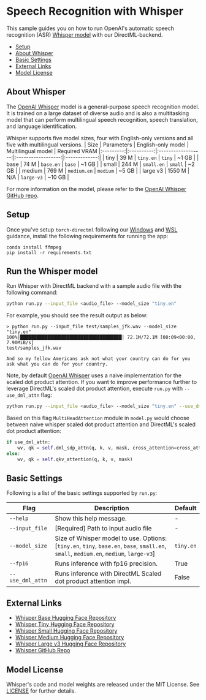 # Speech Recognition with Whisper
This sample guides you on how to run OpenAI's automatic speech recognition (ASR) [Whisper model](https://github.com/openai/whisper/blob/main/README.md) with our DirectML-backend.

- [Setup](#setup)
- [About Whisper](#run-the-whisper-model)
- [Basic Settings](#basic-settings)
- [External Links](#external-links)
- [Model License](#model-license)


## About Whisper 

The [OpenAI Whisper](https://github.com/openai/whisper/) model is a general-purpose speech recognition model. It is trained on a large dataset of diverse audio and is also a multitasking model that can perform multilingual speech recognition, speech translation, and language identification. 

Whisper supports five model sizes, four with English-only versions and all five with multilingual versions. 
|  Size     | Parameters | English-only model | Multilingual model | Required VRAM 
|:---------:|:----------:|:------------------:|:------------------:|:-------------:|
|  tiny     |    39 M    |     `tiny.en`      |       `tiny`       |     ~1 GB     |
|  base     |    74 M    |     `base.en`      |       `base`       |     ~1 GB     |
| small     |   244 M    |     `small.en`     |      `small`       |     ~2 GB     |
| medium    |   769 M    |    `medium.en`     |      `medium`      |     ~5 GB     |
| large v3  |   1550 M   |        N/A         |      `large-v3`       |    ~10 GB     |

For more information on the model, please refer to the [OpenAI Whisper GitHub repo](https://github.com/openai/whisper/).


## Setup
Once you've setup `torch-directml` following our [Windows](https://learn.microsoft.com/en-us/windows/ai/directml/pytorch-windows) and [WSL](https://learn.microsoft.com/en-us/windows/ai/directml/pytorch-wsl) guidance, install the following requirements for running the app:


```
conda install ffmpeg
pip install -r requirements.txt
```


## Run the Whisper model
Run Whisper with DirectML backend with a sample audio file with the following command: 
```bash
python run.py --input_file <audio_file> --model_size "tiny.en"
```


For example, you should see the result output as below:  
```
> python run.py --input_file test/samples_jfk.wav --model_size "tiny.en"
100%|█████████████████████████████████████| 72.1M/72.1M [00:09<00:00, 7.90MiB/s]
test/samples_jfk.wav

And so my fellow Americans ask not what your country can do for you ask what you can do for your country.
```


Note, by default [OpenAI Whisper](https://github.com/openai/whisper/) uses a naive implementation for the scaled dot product attention. If you want to improve performance further to leverage DirectML's scaled dot product attention, execute `run.py` with `--use_dml_attn` flag: 

```bash
python run.py --input_file <audio_file> --model_size "tiny.en" --use_dml_attn
```
Based on this flag `MultiHeadAttention` module in `model.py` would choose between naive whisper scaled dot product attention and DirectML's scaled dot product attention:
```python
if use_dml_attn:
    wv, qk = self.dml_sdp_attn(q, k, v, mask, cross_attention=cross_attention)
else:
    wv, qk = self.qkv_attention(q, k, v, mask)
```

## Basic Settings

Following is a list of the basic settings supported by `run.py`:



| Flag                   | Description                                                  | Default |
| ---------------------- | ------------------------------------------------------------ | ------- |
| `--help`            | Show this help message. | - |
| `--input_file`          | [Required] Path to input audio file  | - |
| `--model_size`         | Size of Whisper model to use.   Options: [`tiny.en`, `tiny`, `base.en`, `base`, `small.en`, `small`, `medium.en`, `medium`, `large-v3`]           | `tiny.en` |
| `--fp16`    | Runs inference with fp16 precision. | True |
| `--use_dml_attn`    | Runs inference with DirectML Scaled dot product attention impl. | False |


## External Links
- [Whisper Base Hugging Face Repository](https://huggingface.co/openai/whisper-base.en )   
- [Whisper Tiny Hugging Face Repository](https://huggingface.co/openai/whisper-tiny.en)  
- [Whisper Small Hugging Face Repository](https://huggingface.co/openai/whisper-small.en  )  
- [Whisper Medium Hugging Face Repository](https://huggingface.co/openai/whisper-medium.en)  
- [Whisper Large v3 Hugging Face Repository](https://huggingface.co/openai/whisper-large-v3)  
- [Whisper GitHub Repo](https://github.com/openai/whisper)



## Model License

Whisper's code and model weights are released under the MIT License. See [LICENSE](https://github.com/openai/whisper/blob/main/LICENSE) for further details.